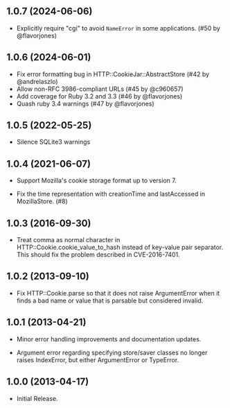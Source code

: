 ## 1.0.7 (2024-06-06)

- Explicitly require "cgi" to avoid `NameError` in some applications. (#50 by @flavorjones)


## 1.0.6 (2024-06-01)

- Fix error formatting bug in HTTP::CookieJar::AbstractStore (#42 by @andrelaszlo)
- Allow non-RFC 3986-compliant URLs (#45 by @c960657)
- Add coverage for Ruby 3.2 and 3.3 (#46 by @flavorjones)
- Quash ruby 3.4 warnings (#47 by @flavorjones)

## 1.0.5 (2022-05-25)

- Silence SQLite3 warnings

## 1.0.4 (2021-06-07)

- Support Mozilla's cookie storage format up to version 7.

- Fix the time representation with creationTime and lastAccessed in
  MozillaStore. (#8)

## 1.0.3 (2016-09-30)

- Treat comma as normal character in HTTP::Cookie.cookie_value_to_hash
  instead of key-value pair separator.  This should fix the problem
  described in CVE-2016-7401.

## 1.0.2 (2013-09-10)

  - Fix HTTP::Cookie.parse so that it does not raise ArgumentError
    when it finds a bad name or value that is parsable but considered
    invalid.

## 1.0.1 (2013-04-21)

  - Minor error handling improvements and documentation updates.

  - Argument error regarding specifying store/saver classes no longer
    raises IndexError, but either ArgumentError or TypeError.

## 1.0.0 (2013-04-17)

  - Initial Release.
